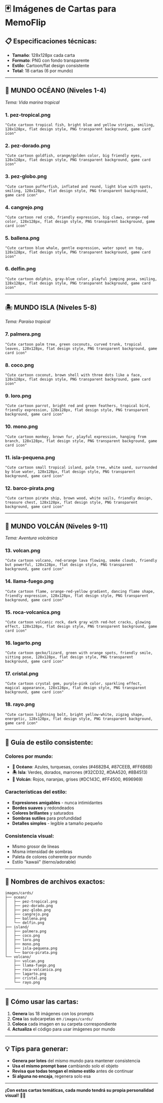 # 🃏 Imágenes de Cartas para MemoFlip

## 📋 **Especificaciones técnicas:**
- **Tamaño**: 128x128px cada carta
- **Formato**: PNG con fondo transparente
- **Estilo**: Cartoon/flat design consistente
- **Total**: 18 cartas (6 por mundo)

---

## 🌊 **MUNDO OCÉANO (Niveles 1-4)**
*Tema: Vida marina tropical*

### **1. pez-tropical.png**
```
"Cute cartoon tropical fish, bright blue and yellow stripes, smiling, 128x128px, flat design style, PNG transparent background, game card icon"
```

### **2. pez-dorado.png**
```
"Cute cartoon goldfish, orange/golden color, big friendly eyes, 128x128px, flat design style, PNG transparent background, game card icon"
```

### **3. pez-globo.png**
```
"Cute cartoon pufferfish, inflated and round, light blue with spots, smiling, 128x128px, flat design style, PNG transparent background, game card icon"
```

### **4. cangrejo.png**
```
"Cute cartoon red crab, friendly expression, big claws, orange-red color, 128x128px, flat design style, PNG transparent background, game card icon"
```

### **5. ballena.png**
```
"Cute cartoon blue whale, gentle expression, water spout on top, 128x128px, flat design style, PNG transparent background, game card icon"
```

### **6. delfin.png**
```
"Cute cartoon dolphin, gray-blue color, playful jumping pose, smiling, 128x128px, flat design style, PNG transparent background, game card icon"
```

---

## 🏝️ **MUNDO ISLA (Niveles 5-8)**
*Tema: Paraíso tropical*

### **7. palmera.png**
```
"Cute cartoon palm tree, green coconuts, curved trunk, tropical leaves, 128x128px, flat design style, PNG transparent background, game card icon"
```

### **8. coco.png**
```
"Cute cartoon coconut, brown shell with three dots like a face, 128x128px, flat design style, PNG transparent background, game card icon"
```

### **9. loro.png**
```
"Cute cartoon parrot, bright red and green feathers, tropical bird, friendly expression, 128x128px, flat design style, PNG transparent background, game card icon"
```

### **10. mono.png**
```
"Cute cartoon monkey, brown fur, playful expression, hanging from branch, 128x128px, flat design style, PNG transparent background, game card icon"
```

### **11. isla-pequena.png**
```
"Cute cartoon small tropical island, palm tree, white sand, surrounded by blue water, 128x128px, flat design style, PNG transparent background, game card icon"
```

### **12. barco-pirata.png**
```
"Cute cartoon pirate ship, brown wood, white sails, friendly design, treasure chest, 128x128px, flat design style, PNG transparent background, game card icon"
```

---

## 🌋 **MUNDO VOLCÁN (Niveles 9-11)**
*Tema: Aventura volcánica*

### **13. volcan.png**
```
"Cute cartoon volcano, red-orange lava flowing, smoke clouds, friendly but powerful, 128x128px, flat design style, PNG transparent background, game card icon"
```

### **14. llama-fuego.png**
```
"Cute cartoon flame, orange-red-yellow gradient, dancing flame shape, friendly expression, 128x128px, flat design style, PNG transparent background, game card icon"
```

### **15. roca-volcanica.png**
```
"Cute cartoon volcanic rock, dark gray with red-hot cracks, glowing effect, 128x128px, flat design style, PNG transparent background, game card icon"
```

### **16. lagarto.png**
```
"Cute cartoon gecko/lizard, green with orange spots, friendly smile, sitting pose, 128x128px, flat design style, PNG transparent background, game card icon"
```

### **17. cristal.png**
```
"Cute cartoon crystal gem, purple-pink color, sparkling effect, magical appearance, 128x128px, flat design style, PNG transparent background, game card icon"
```

### **18. rayo.png**
```
"Cute cartoon lightning bolt, bright yellow-white, zigzag shape, energetic, 128x128px, flat design style, PNG transparent background, game card icon"
```

---

## 🎨 **Guía de estilo consistente:**

### **Colores por mundo:**
- **🌊 Océano**: Azules, turquesas, corales (#4682B4, #87CEEB, #FF6B6B)
- **🏝️ Isla**: Verdes, dorados, marrones (#32CD32, #DAA520, #8B4513)  
- **🌋 Volcán**: Rojos, naranjas, grises (#DC143C, #FF4500, #696969)

### **Características del estilo:**
- **Expresiones amigables** - nunca intimidantes
- **Bordes suaves** y redondeados
- **Colores brillantes** y saturados
- **Sombras sutiles** para profundidad
- **Detalles simples** - legible a tamaño pequeño

### **Consistencia visual:**
- Mismo grosor de líneas
- Misma intensidad de sombras
- Paleta de colores coherente por mundo
- Estilo "kawaii" (tierno/adorable)

---

## 📁 **Nombres de archivos exactos:**

```
images/cards/
├── ocean/
│   ├── pez-tropical.png
│   ├── pez-dorado.png
│   ├── pez-globo.png
│   ├── cangrejo.png
│   ├── ballena.png
│   └── delfin.png
├── island/
│   ├── palmera.png
│   ├── coco.png
│   ├── loro.png
│   ├── mono.png
│   ├── isla-pequena.png
│   └── barco-pirata.png
└── volcano/
    ├── volcan.png
    ├── llama-fuego.png
    ├── roca-volcanica.png
    ├── lagarto.png
    ├── cristal.png
    └── rayo.png
```

---

## 🚀 **Cómo usar las cartas:**

1. **Genera** las 18 imágenes con los prompts
2. **Crea** las subcarpetas en `/images/cards/`
3. **Coloca** cada imagen en su carpeta correspondiente
4. **Actualiza** el código para usar imágenes por mundo

---

## 💡 **Tips para generar:**

- **Genera por lotes** del mismo mundo para mantener consistencia
- **Usa el mismo prompt base** cambiando solo el objeto
- **Revisa que todas tengan el mismo estilo** antes de continuar
- **Si alguna no encaja**, regenera solo esa

---

**¡Con estas cartas temáticas, cada mundo tendrá su propia personalidad visual!** 🎨✨



